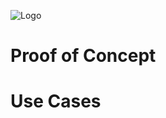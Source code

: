 ![Logo](https://user-images.githubusercontent.com/3171564/40881088-deee55ae-6683-11e8-89b3-c41db31cd933.png)
# Proof of Concept

# Use Cases
